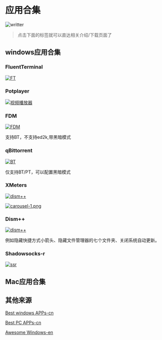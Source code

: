 # 应用合集
![writter](https://img.shields.io/badge/%E4%BD%9C%E8%80%85-zwiss%20cai-brightgreen)



> 点击下面的标签就可以直达相关介绍/下载页面了

## windows应用合集
### FluentTerminal
[![FT](https://img.shields.io/badge/APP-%E6%8E%A7%E5%88%B6%E7%BB%88%E7%AB%AF-blue)](https://github.com/felixse/FluentTerminal/releases)


### Potplayer

[![视频播放器](https://img.shields.io/badge/APP-%E5%85%A8%E8%83%BD%E8%A7%86%E9%A2%91%E6%92%AD%E6%94%BE%E5%99%A8-blue)](https://potplayer.daum.net/)

### FDM

[![FDM](https://img.shields.io/badge/APP-%E9%80%9A%E7%94%A8%E4%B8%8B%E8%BD%BD%E5%99%A8-blue)](https://www.freedownloadmanager.org/)

支持BT，不支持ed2k,带黑暗模式

### qBittorrent

[![BT](https://img.shields.io/badge/APP-BT%E4%B8%8B%E8%BD%BD%E5%99%A8-blue)](https://www.qbittorrent.org/)

仅支持BT/PT，可以配置黑暗模式

### XMeters

[![dism++](https://img.shields.io/badge/APP-任务栏系统监控-blue)](https://entropy6.com/xmeters/)

[![carousel-1.png](https://i.loli.net/2020/04/30/fNYsZH6IU8GCEvK.png)](https://entropy6.com/xmeters/)

### Dism++ 
[![dism++](https://img.shields.io/badge/APP-系统高级工具-blue)](https://www.chuyu.me/zh-Hans/)

例如隐藏快捷方式小箭头、隐藏文件管理器的七个文件夹、关闭系统自动更新。

### Shadowsocks-r
[![ssr](https://img.shields.io/badge/APP-网络工具-ff69b4)](https://github.com/shadowsocksrr/shadowsocksr-csharp/releases)


## Mac应用合集

## 其他来源

[Best windows APPs-cn](https://github.com/stackia/best-windows-apps)

[Best PC APPs-cn](https://github.com/GcarpediemEB/BestPCApp)

[Awesome Windows-en](https://github.com/Awesome-Windows/Awesome)


